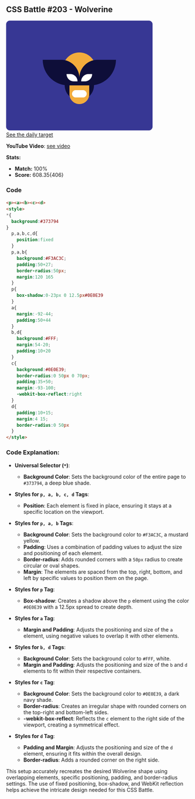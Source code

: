 ## CSS Battle #203 - Wolverine
![picture of daily target](./images/203.png)  
[See the daily target](https://cssbattle.dev/play/203)


**YouTube Video**: [see video](https://www.youtube.com/watch?v=ZbzQwHI-_GI)

**Stats:**

- **Match:** 100%
- **Score:** 608.35{406}

### Code

```html
<p><a><b><c><d>
<style>
*{
  background:#373794
}
  p,a,b,c,d{
    position:fixed
  }
  p,a,b{
    background:#F3AC3C;
    padding:50+27;
    border-radius:50px;
    margin:120 165
  }
  p{
    box-shadow:0-23px 0 12.5px#0E0E39
  }
  a{
    margin:-92-44;
    padding:50+44
  }
  b,d{
    background:#FFF;
    margin:54-20;
    padding:10+20
  }
  c{
    background:#0E0E39;
    border-radius:0 50px 0 70px;
    padding:35+50;
    margin:-93-100;
    -webkit-box-reflect:right
  }
  d{
    padding:10+15;
    margin:4 15;
    border-radius:0 50px
  }
</style>
```

### Code Explanation:

- **Universal Selector (`*`)**:
  - **Background Color**: Sets the background color of the entire page to `#373794`, a deep blue shade.

- **Styles for `p, a, b, c, d` Tags**:
  - **Position**: Each element is fixed in place, ensuring it stays at a specific location on the viewport.

- **Styles for `p, a, b` Tags**:
  - **Background Color**: Sets the background color to `#F3AC3C`, a mustard yellow.
  - **Padding**: Uses a combination of padding values to adjust the size and positioning of each element.
  - **Border-radius**: Adds rounded corners with a `50px` radius to create circular or oval shapes.
  - **Margin**: The elements are spaced from the top, right, bottom, and left by specific values to position them on the page.

- **Styles for `p` Tag**:
  - **Box-shadow**: Creates a shadow above the `p` element using the color `#0E0E39` with a 12.5px spread to create depth.

- **Styles for `a` Tag**:
  - **Margin and Padding**: Adjusts the positioning and size of the `a` element, using negative values to overlap it with other elements.

- **Styles for `b, d` Tags**:
  - **Background Color**: Sets the background color to `#FFF`, white.
  - **Margin and Padding**: Adjusts the positioning and size of the `b` and `d` elements to fit within their respective containers.
  
- **Styles for `c` Tag**:
  - **Background Color**: Sets the background color to `#0E0E39`, a dark navy shade.
  - **Border-radius**: Creates an irregular shape with rounded corners on the top-right and bottom-left sides.
  - **-webkit-box-reflect**: Reflects the `c` element to the right side of the viewport, creating a symmetrical effect.

- **Styles for `d` Tag**:
  - **Padding and Margin**: Adjusts the positioning and size of the `d` element, ensuring it fits within the overall design.
  - **Border-radius**: Adds a rounded corner on the right side.

This setup accurately recreates the desired Wolverine shape using overlapping elements, specific positioning, padding, and border-radius settings. The use of fixed positioning, box-shadow, and WebKit reflection helps achieve the intricate design needed for this CSS Battle.